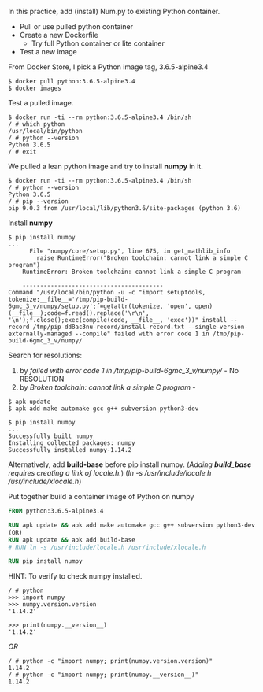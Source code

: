 In this practice, add (install) Num.py to existing Python container.
* Pull or use pulled python container
* Create a new Dockerfile
  * Try full Python container or lite container
* Test a new image

From Docker Store, I pick a Python image tag, 3.6.5-alpine3.4
```
$ docker pull python:3.6.5-alpine3.4
$ docker images
```
Test a pulled image.
``` Test python manuall
$ docker run -ti --rm python:3.6.5-alpine3.4 /bin/sh
/ # which python
/usr/local/bin/python
/ # python --version
Python 3.6.5
/ # exit
```
We pulled a lean python image and try to install __numpy__ in it. 
```
$ docker run -ti --rm python:3.6.5-alpine3.4 /bin/sh
/ # python --version
Python 3.6.5
/ # pip --version
pip 9.0.3 from /usr/local/lib/python3.6/site-packages (python 3.6)
```

Install __numpy__
``` Install numpy using pip
$ pip install numpy
...
      File "numpy/core/setup.py", line 675, in get_mathlib_info
        raise RuntimeError("Broken toolchain: cannot link a simple C program")
    RuntimeError: Broken toolchain: cannot link a simple C program

    ----------------------------------------
Command "/usr/local/bin/python -u -c "import setuptools, tokenize;__file__='/tmp/pip-build-6gmc_3_v/numpy/setup.py';f=getattr(tokenize, 'open', open)(__file__);code=f.read().replace('\r\n', '\n');f.close();exec(compile(code, __file__, 'exec'))" install --record /tmp/pip-dd8ac3nu-record/install-record.txt --single-version-externally-managed --compile" failed with error code 1 in /tmp/pip-build-6gmc_3_v/numpy/
```
Search for resolutions:
1. by *failed with error code 1 in /tmp/pip-build-6gmc_3_v/numpy/* - No RESOLUTION
2. by *Broken toolchain: cannot link a simple C program* - 

``` add make automake gcc g++ subversion python3-dev
$ apk update
$ apk add make automake gcc g++ subversion python3-dev 

$ pip install numpy
...
Successfully built numpy
Installing collected packages: numpy
Successfully installed numpy-1.14.2
```
Alternatively, add __build-base__ before pip install numpy. 
(*Adding __build_base__ requires creating a link of locale.h.*)
(*ln -s /usr/include/locale.h /usr/include/xlocale.h*)

Put together build a container image of Python on numpy
```Dockerfile - Python with numpy installed based on alpine3.4
FROM python:3.6.5-alpine3.4

RUN apk update && apk add make automake gcc g++ subversion python3-dev
(OR)
RUN apk update && apk add build-base
# RUN ln -s /usr/include/locale.h /usr/include/xlocale.h

RUN pip install numpy
```

HINT: To verify to check numpy installed.
``` Execute interatively
/ # python
>>> import numpy
>>> numpy.version.version
'1.14.2'

>>> print(numpy.__version__)
'1.14.2'
```
*OR*

``` Execute 
/ # python -c "import numpy; print(numpy.version.version)"
1.14.2
/ # python -c "import numpy; print(numpy.__version__)"
1.14.2
```


